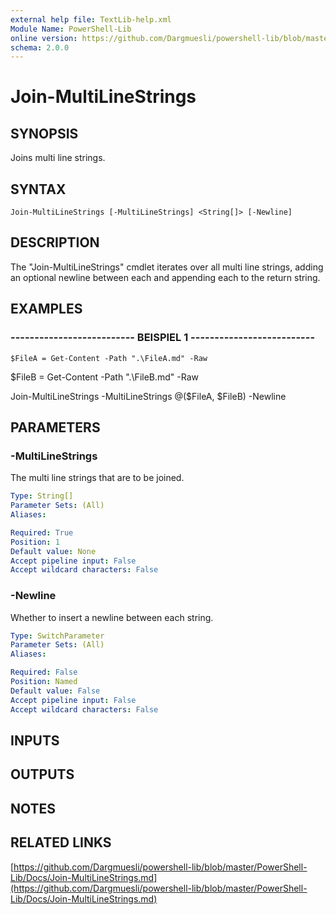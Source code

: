 ```yaml
---
external help file: TextLib-help.xml
Module Name: PowerShell-Lib
online version: https://github.com/Dargmuesli/powershell-lib/blob/master/PowerShell-Lib/Docs/Join-MultiLineStrings.md
schema: 2.0.0
---
```


# Join-MultiLineStrings

## SYNOPSIS
Joins multi line strings.

## SYNTAX

```
Join-MultiLineStrings [-MultiLineStrings] <String[]> [-Newline]
```

## DESCRIPTION
The "Join-MultiLineStrings" cmdlet iterates over all multi line strings, adding an optional newline between each and appending each to the return string.

## EXAMPLES

### -------------------------- BEISPIEL 1 --------------------------
```
$FileA = Get-Content -Path ".\FileA.md" -Raw
```

$FileB = Get-Content -Path ".\FileB.md" -Raw

Join-MultiLineStrings -MultiLineStrings @($FileA, $FileB) -Newline

## PARAMETERS

### -MultiLineStrings
The multi line strings that are to be joined.

```yaml
Type: String[]
Parameter Sets: (All)
Aliases: 

Required: True
Position: 1
Default value: None
Accept pipeline input: False
Accept wildcard characters: False
```

### -Newline
Whether to insert a newline between each string.

```yaml
Type: SwitchParameter
Parameter Sets: (All)
Aliases: 

Required: False
Position: Named
Default value: False
Accept pipeline input: False
Accept wildcard characters: False
```

## INPUTS

## OUTPUTS

## NOTES

## RELATED LINKS

[https://github.com/Dargmuesli/powershell-lib/blob/master/PowerShell-Lib/Docs/Join-MultiLineStrings.md](https://github.com/Dargmuesli/powershell-lib/blob/master/PowerShell-Lib/Docs/Join-MultiLineStrings.md)


